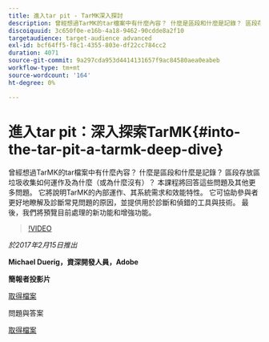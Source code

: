 ```yaml
---
title: 進入tar pit - TarMK深入探討
description: 曾經想過TarMK的tar檔案中有什麼內容？ 什麼是區段和什麼是記錄？ 區段存放區垃圾收集如何運作及為什麼（或為什麼沒有）？ 本課程會回答這些問題及其他許多問題。
discoiquuid: 3c650f0e-e16b-4a18-9462-90cdde8a2f10
targetaudience: target-audience advanced
exl-id: bcf64ff5-f8c1-4355-803e-df22cc784cc2
duration: 4071
source-git-commit: 9a297cda953d4414131657f9ac84580aea0eabeb
workflow-type: tm+mt
source-wordcount: '164'
ht-degree: 0%

---
```


# 進入tar pit：深入探索TarMK{#into-the-tar-pit-a-tarmk-deep-dive}

曾經想過TarMK的tar檔案中有什麼內容？ 什麼是區段和什麼是記錄？ 區段存放區垃圾收集如何運作及為什麼（或為什麼沒有）？ 本課程將回答這些問題及其他更多問題。 它將說明TarMK的內部運作、其系統需求和效能特性。 它可協助參與者更好地瞭解及診斷常見問題的原因，並提供用於診斷和偵錯的工具與技術。 最後，我們將預覽目前處理的新功能和增強功能。

>[!VIDEO](https://video.tv.adobe.com/v/19138/?quality=9)

*於2017年2月15日推出*

**Michael Duerig，資深開發人員，Adobe**

**簡報者投影片**

[取得檔案](assets/aem-gems-tarmk-deep-dive.pptx)

問題與答案

[取得檔案](assets/aem-gems-qandas-tarmk-deep-dive.pdf)
<!--
[Get back to the Overview](https://helpx.adobe.com/experience-manager/kt/eseminars/gems/aem-index.html)
-->
